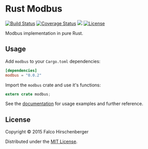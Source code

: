 # Rust Modbus
[![Build Status](https://travis-ci.org/hirschenberger/modbus-rs.svg)](https://travis-ci.org/hirschenberger/modbus-rs)
[![Coverage Status](https://coveralls.io/repos/hirschenberger/modbus-rs/badge.svg?branch=master&service=github)](https://coveralls.io/github/hirschenberger/modbus-rs?branch=master)
[![](http://meritbadge.herokuapp.com/modbus)](https://crates.io/crates/modbus)
[![License](http://img.shields.io/:license-MIT-blue.svg)](http://doge.mit-license.org)


Modbus implementation in pure Rust.

## Usage
Add `modbus` to your `Cargo.toml` dependencies:

```toml
[dependencies]
modbus = "0.0.2"
```

Import the `modbus` crate and use it's functions:

```rust
extern crate modbus;
```
See the [documentation](http://hirschenberger.github.io/modbus-rs/modbus/index.html) for usage examples and further reference.


## License
Copyright © 2015 Falco Hirschenberger

Distributed under the [MIT License](LICENSE).
